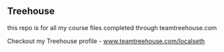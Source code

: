 ## Treehouse

this repo is for all my course files completed through teamtreehouse.com

Checkout my Treehouse profile - www.teamtreehouse.com/localseth